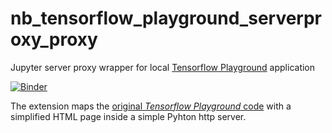 # nb\_tensorflow\_playground\_serverproxy\_proxy
Jupyter server proxy wrapper for local [Tensorflow Playground](https://github.com/tensorflow/playground) application


[![Binder](https://mybinder.org/badge_logo.svg)](https://mybinder.org/v2/gh/innovationOUtside/nb_tensorflow_playground_serverproxy/master)

The extension maps the [original *Tensorflow Playground* code](https://github.com/tensorflow/playground) with a simplified HTML page inside a simple Pyhton http server.